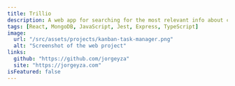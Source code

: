 ```yaml
---
title: Trillio
description: A web app for searching for the most relevant info about countries, using the REST Countries API. UI design by frontendmentor.io
tags: [React, MongoDB, JavaScript, Jest, Express, TypeScript]
image:
  url: "/src/assets/projects/kanban-task-manager.png"
  alt: "Screenshot of the web project"
links:
  github: "https://github.com/jorgeyza"
  site: "https://jorgeyza.com"
isFeatured: false
---
```

